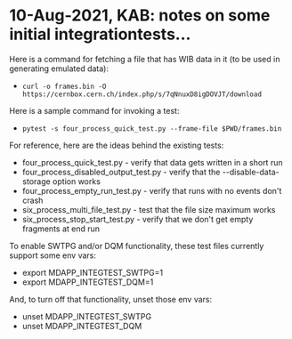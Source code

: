 # 10-Aug-2021, KAB: notes on some initial integrationtests...

Here is a command for fetching a file that has WIB data in it (to be used in generating emulated data):

* `curl -o frames.bin -O https://cernbox.cern.ch/index.php/s/7qNnuxD8igDOVJT/download`

Here is a sample command for invoking a test:

* `pytest -s four_process_quick_test.py --frame-file $PWD/frames.bin`

For reference, here are the ideas behind the existing tests:
* four_process_quick_test.py - verify that data gets written in a short run
* four_process_disabled_output_test.py - verify that the --disable-data-storage option works
* four_process_empty_run_test.py - verify that runs with no events don't crash
* six_process_multi_file_test.py - test that the file size maximum works
* six_process_stop_start_test.py - verify that we don't get empty fragments at end run

To enable SWTPG and/or DQM functionality, these test files currently support some env vars:
* export MDAPP_INTEGTEST_SWTPG=1
* export MDAPP_INTEGTEST_DQM=1

And, to turn off that functionality, unset those env vars:
* unset MDAPP_INTEGTEST_SWTPG
* unset MDAPP_INTEGTEST_DQM
